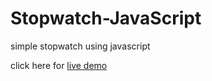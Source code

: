 # Stopwatch-JavaScript
simple stopwatch using javascript

click here for [live demo]( https://paraspasbola.github.io/Stopwatch-JavaScript/)
